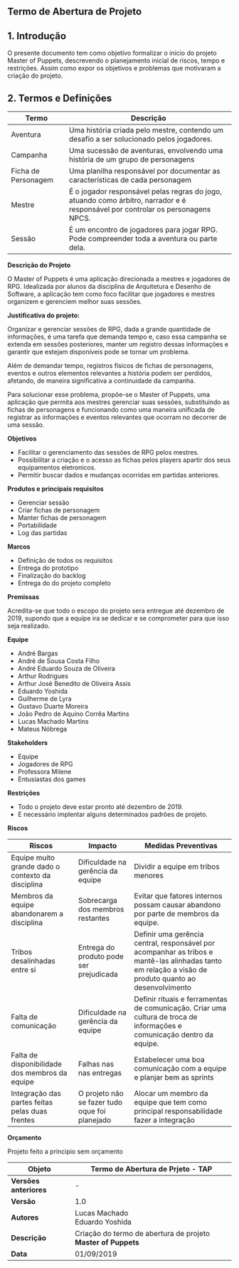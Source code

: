 ## **Termo de Abertura de Projeto**


## 1. Introdução
O presente documento tem como objetivo formalizar o início do projeto Master of Puppets, descrevendo o planejamento inicial de riscos, tempo e restrições. Assim como expor os objetivos e problemas que motivaram a criação do projeto.

## 2. Termos e Definições
| Termo               | Descrição                                                                                                                       |
|---------------------|---------------------------------------------------------------------------------------------------------------------------------|
| Aventura            | Uma história criada pelo mestre, contendo um desafio a ser solucionado pelos jogadores.                                         |
| Campanha            | Uma sucessão de aventuras, envolvendo uma história de um grupo de personagens                                                   |
| Ficha de Personagem | Uma planilha responsável por documentar as características de cada personagem                                                   |
| Mestre              | É o jogador responsável pelas regras do jogo, atuando como árbitro, narrador e é responsável por controlar os personagens NPCS. |
| Sessão              | É um encontro de jogadores para jogar RPG. Pode compreender toda a aventura ou parte dela.                                      |


**Descrição do Projeto**

O Master of Puppets é uma aplicação direcionada a mestres e jogadores de RPG. Idealizada por alunos da disciplina de Arquitetura e Desenho de Software, a aplicação tem como foco facilitar que jogadores e mestres organizem e gerenciem melhor suas sessões.

**Justificativa do projeto:**

Organizar e gerenciar sessões de RPG, dada a grande quantidade de informações, é uma tarefa que demanda tempo e, caso essa campanha se extenda em sessões posteriores, manter um registro dessas informações e garantir que estejam disponíveis pode se tornar um problema.

Além de demandar tempo, registros físicos de fichas de personagens, eventos e outros elementos relevantes a história podem ser perdidos, afetando, de maneira significativa a continuidade da campanha.

Para solucionar esse problema, propõe-se o Master of Puppets, uma aplicação que permita aos mestres gerenciar suas sessões, substituindo as fichas de personagens e funcionando como uma maneira unificada de registrar as informações e eventos relevantes que ocorram no decorrer de uma sessão.

**Objetivos**

* Facilitar o gerenciamento das sessões de RPG pelos mestres.
* Possibilitar a criação e o acesso as fichas pelos players apartir dos seus equipamentos eletronicos.
* Permitir buscar dados e mudanças ocorridas em partidas anteriores.

**Produtos e principais requisitos**

* Gerenciar sessão
* Criar fichas de personagem
* Manter fichas de personagem
* Portabilidade
* Log das partidas

**Marcos**

* Definição de todos os requisitos
* Entrega do prototipo
* Finalização do backlog
* Entrega do do projeto completo

**Premissas**

Acredita-se que todo o escopo do projeto sera entregue até dezembro de 2019, supondo que a equipe ira se dedicar e se comprometer para que isso seja realizado.

**Equipe**

* André Bargas
* André de Sousa Costa Filho
* André Eduardo Souza de Oliveira
* Arthur Rodrigues
* Arthur José Benedito de Oliveira Assis
* Eduardo Yoshida
* Guilherme de Lyra
* Gustavo Duarte Moreira
* João Pedro de Aquino Corrêa Martins
* Lucas Machado Martins
* Mateus Nóbrega

**Stakeholders**

* Equipe
* Jogadores de RPG
* Professora Milene
* Entusiastas dos games

**Restrições**

* Todo o projeto deve estar pronto até dezembro de 2019.
* E necessário implentar alguns determinados padrões de projeto.

**Riscos**

| Riscos | Impacto | Medidas Preventivas                                                                                                                                    |
|--|--|--|
| Equipe muito grande dado o contexto da disciplina | Dificuldade na gerência da equipe       |  Dividir a equipe em tribos menores|
| Membros da equipe abandonarem a disciplina|  Sobrecarga dos membros restantes       |   Evitar que fatores internos possam causar abandono por parte de membros da equipe.|
| Tribos desalinhadas entre si | Entrega do produto pode ser prejudicada | Definir uma gerência central, responsável por acompanhar as tribos e mantê-las alinhadas tanto em relação a visão de produto quanto ao desenvolvimento |
| Falta de comunicação | Dificuldade na gerência da equipe |  Definir rituais e ferramentas de comunicação. Criar uma cultura de troca de informações e comunicação dentro da equipe.|
|Falta de disponibilidade dos membros da equipe|Falhas nas nas entregas| Estabelecer uma boa comunicação com a equipe e planjar bem as sprints|
|Integração das partes feitas pelas duas frentes|O projeto não se fazer tudo oque foi planejado|Alocar um membro da equipe que tem como principal responsabilidade fazer a integração |

**Orçamento**

Projeto feito a principio sem orçamento


|**Objeto**|**Termo de Abertura de Prjeto - TAP**|
|--|--|
|**Versões anteriores**| - |
|**Versão**| 1.0 |
|**Autores**|Lucas Machado<br>Eduardo Yoshida|
| **Descrição** | Criação do termo de abertura de projeto **Master of Puppets** |
| **Data** | 01/09/2019 |
